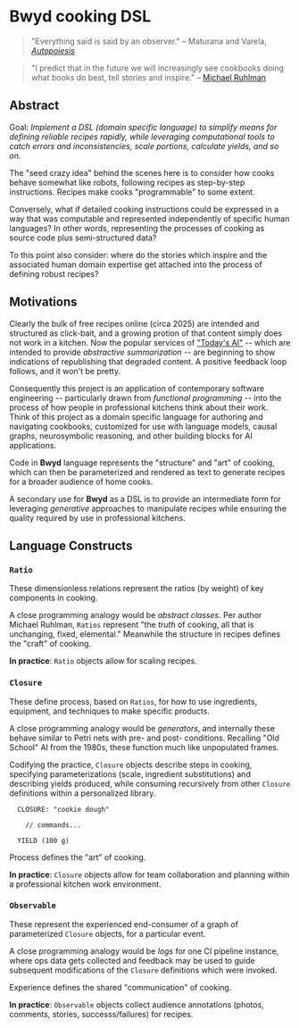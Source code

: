 # Bwyd cooking DSL

> "Everything said is said by an observer." –
Maturana and Varela, [_Autopoiesis_](https://www.researchgate.net/publication/232231194_Autopoiesis_40_years_Later_A_Review_and_a_Reformulation)

> "I predict that in the future we will increasingly see cookbooks doing what books do best, tell stories and inspire." –
[Michael Ruhlman](https://ruhlman.substack.com/p/on-cookbooks-and-writing?publication_id=218241&post_id=154625487)


## Abstract

Goal: _Implement a DSL (domain specific language) to simplify means
for defining reliable recipes rapidly, while leveraging computational
tools to catch errors and inconsistencies, scale portions, calculate
yields, and so on._

The "seed crazy idea" behind the scenes here is to consider how cooks
behave somewhat like robots, following recipes as step-by-step
instructions.
Recipes make cooks "programmable" to some extent.

Conversely, what if detailed cooking instructions could be expressed
in a way that was computable and represented independently of specific
human languages?
In other words, representing the processes of cooking as source code
plus semi-structured data?

To this point also consider: where do the stories which inspire and
the associated human domain expertise get attached into the process of
defining robust recipes?


## Motivations

Clearly the bulk of free recipes online (circa 2025) are intended and
structured as click-bait, and a growing protion of that content simply
does not work in a kitchen.
Now the popular services of 
["Today's AI"](https://pangaro.com/designconversation/2021/08/newmacy-in-2021-pandemics-ai/)
-- which are intended to provide _abstractive summarization_ --
are beginning to show indications of republishing that degraded content.
A positive feedback loop follows, and it won't be pretty.

Consequently this project is an application of contemporary software
engineering -- particularly drawn from _functional programming_ --
into the process of how people in professional kitchens think about
their work.
Think of this project as a domain specific language for authoring and
navigating cookbooks, customized for use with language models, causal
graphs, neurosymbolic reasoning, and other building blocks for AI
applications.

Code in **Bwyd** language represents the "structure" and "art" of cooking,
which can then be parameterized and rendered as text to generate recipes
for a broader audience of home cooks.

A secondary use for **Bwyd** as a DSL is to provide an intermediate
form for leveraging _generative_ approaches to manipulate recipes
while ensuring the quality required by use in professional kitchens.


## Language Constructs

### `Ratio`

These dimensionless relations represent the ratios (by weight) of key
components in cooking.

A close programming analogy would be _abstract classes_.
Per author Michael Ruhlman, `Ratios` represent
"the _truth_ of cooking, all that is unchanging, fixed, elemental."
Meanwhile the structure in recipes defines the "craft" of cooking.

**In practice**: `Ratio` objects allow for scaling recipes.


### `Closure`

These define process, based on `Ratios`, for how to use ingredients,
equipment, and techniques to make specific products.

A close programming analogy would be _generators_, and internally
these behave similar to Petri nets with pre- and post- conditions.
Recalling "Old School" AI from the 1980s, these function much like
unpopulated frames.

Codifying the practice, `Closure` objects describe steps in cooking,
specifying parameterizations (scale, ingredient substitutions) and
describing yields produced, while consuming recursively from other
`Closure` definitions within a personalized library.

```
  CLOSURE: "cookie dough"

    // commands...

  YIELD (100 g)
```

Process defines the "art" of cooking.

**In practice**: `Closure` objects allow for team collaboration and
planning within a professional kitchen work environment.


### `Observable`

These represent the experienced end-consumer of a graph of
parameterized `Closure` objects, for a particular event.

A close programming analogy would be _logs_ for one CI pipeline
instance, where ops data gets collected and feedback may be
used to guide subsequent modifications of the `Closure`
definitions which were invoked.

Experience defines the shared  "communication" of cooking.

**In practice**: `Observable` objects collect audience annotations
(photos, comments, stories, successs/failures) for recipes.
